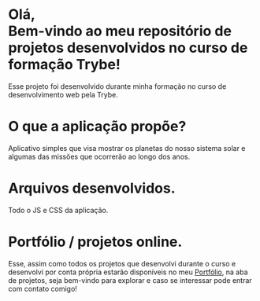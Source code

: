 <h1>Olá, <br/>
Bem-vindo ao meu repositório de projetos desenvolvidos no curso de formação Trybe!</h1>

<p>Esse projeto foi desenvolvido durante minha formação no curso de desenvolvimento web pela Trybe.</p>

<h1>O que a aplicação propõe?</h1>

<p>Aplicativo simples que visa mostrar os planetas do nosso sistema solar e algumas das missões que ocorrerão ao longo dos anos.</p>

<h1>Arquivos desenvolvidos.</h1>

<p>Todo o JS e CSS da aplicação.</p>

<h1>Portfólio / projetos online.</h1>

<p>Esse, assim como todos os projetos que desenvolvi durante o curso e desenvolvi por conta própria estarão disponíveis no meu <a href="https://antoniowingert-github-io.vercel.app/" target="_blanck">Portfólio</a>, na aba de projetos, seja bem-vindo para explorar e caso se interessar pode entrar com contato comigo!</p>

